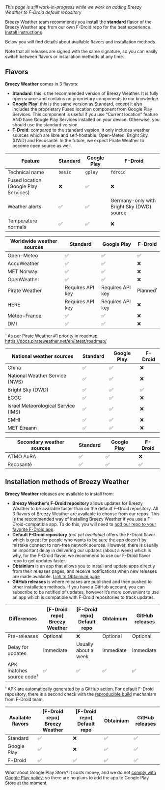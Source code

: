 *This page is still work-in-progress while we work on adding Breezy Weather to F-Droid default repository*

Breezy Weather team recommends you install the **standard** flavor of the Breezy Weather app from our own F-Droid repo for the best experience. [Install instructions](https://github.com/breezy-weather/fdroid-repo/blob/main/README.md)

Below you will find details about available flavors and installation methods.

Note that all releases are signed with the same signature, so you can easily switch between flavors or installation methods at any time.


## Flavors

**Breezy Weather** comes in 3 flavors:
- **Standard**: this is the recommended version of Breezy Weather. It is fully open source and contains no proprietary components to our knowledge.
- **Google Play**: this is the same version as Standard, except it also includes the proprietary Fused location component from Google Play Services. This component is useful if you use “Current location” feature AND have Google Play Services installed on your device. Otherwise, you should use the standard version.
- **F-Droid**: compared to the standard version, it only includes weather sources which are libre and self-hostable: Open-Meteo, Bright Sky (DWD) and Recosanté. In the future, we expect Pirate Weather to become open source as well.

| Feature                               | Standard | Google Play | F-Droid                                   |
|---------------------------------------|----------|-------------|-------------------------------------------|
| Technical name                        | `basic`  | `gplay`     | `fdroid`                                  |
| Fused location (Google Play Services) | ❌        | ✅           | ❌                                         |
| Weather alerts                        | ✅        | ✅           | Germany-only with Bright Sky (DWD) source |
| Temperature normals                   | ✅        | ✅           | ❌                                         |

| Worldwide weather sources | Standard         | Google Play      | F-Droid  |
|---------------------------|------------------|------------------|----------|
| Open-Meteo                | ✅                | ✅                | ✅        |
| AccuWeather               | ✅                | ✅                | ❌        |
| MET Norway                | ✅                | ✅                | ❌        |
| OpenWeather               | ✅                | ✅                | ❌        |
| Pirate Weather            | Requires API key | Requires API key | Planned¹ |
| HERE                      | Requires API key | Requires API key | ❌        |
| Météo-France              | ✅                | ✅                | ❌        |
| DMI                       | ✅                | ✅                | ❌        |

¹ As per Pirate Weather #1 priority in roadmap: https://docs.pirateweather.net/en/latest/roadmap/

| National weather sources            | Standard         | Google Play      | F-Droid  |
|-------------------------------------|------------------|------------------|----------|
| China                               | ✅                | ✅                | ❌        |
| National Weather Service (NWS)      | ✅                | ✅                | ❌        |
| Bright Sky (DWD)                    | ✅                | ✅                | ✅        |
| ECCC                                | ✅                | ✅                | ❌        |
| Israel Meteorological Service (IMS) | ✅                | ✅                | ❌        |
| SMHI                                | ✅                | ✅                | ❌        |
| MET Éireann                         | ✅                | ✅                | ❌        |

| Secondary weather sources | Standard         | Google Play      | F-Droid  |
|---------------------------|------------------|------------------|----------|
| ATMO AuRA                 | ✅                | ✅                | ❌        |
| Recosanté                 | ✅                | ✅                | ✅        |


## Installation methods of Breezy Weather

**Breezy Weather** releases are available to install from:
- **Breezy Weather’s F-Droid repository** allows updates for Breezy Weather to be available faster than on the default F-Droid repository. All 3 flavors of Breezy Weather are available to choose from our repos. This is the recommended way of installing Breezy Weather if you use a F-Droid-compatible app. To do this, you will need to [add our repo to your favorite F-Droid app](https://github.com/breezy-weather/fdroid-repo/blob/main/README.md).
- **Default F-Droid repository** *(not yet available)* offers the F-Droid flavor which is great for people who wants to be sure the app doesn’t by mistake connect to non-free network sources. However, there is usually an important delay in delivering our updates (about a week) which is why, for the F-Droid flavor, we recommend to use our F-Droid flavor repo to get updates faster.
- **Obtainium** is an app that allows you to install and update apps directly from their releases pages, and receive notifications when new releases are made available. [Link to Obtainium page](https://github.com/ImranR98/Obtainium/blob/main/README.md)
- **GitHub releases** is where releases are published and then pushed to other installation methods. If you have a GitHub account, you can subscribe to be notified of updates, however it’s more convenient to use an app which is compatible with F-Droid repositories to track updates.

| Differences              | [F-Droid repo] Breezy Weather | [F-Droid repo] Default repo | Obtainium | GitHub releases |
|--------------------------|-------------------------------|-----------------------------|-----------|-----------------|
| Pre-releases             | Optional                      | ❌                           | Optional  | Optional        |
| Delay for updates        | Immediate                     | Usually about a week        | Immediate | Immediate       |
| APK matches source code¹ | ✅                             | ✅                           | ✅         | ✅               |

¹ APK are automatically generated by a [GitHub action](https://github.com/breezy-weather/breezy-weather/blob/main/.github/workflows/push.yml). For default F-Droid repository, there is a second check with the [reproducible build](https://f-droid.org/en/docs/Reproducible_Builds/) mechanism from F-Droid team.

| Available flavors | [F-Droid repo] Breezy Weather | [F-Droid repo] Default repo | Obtainium | GitHub releases |
|-------------------|-------------------------------|-----------------------------|-----------|-----------------|
| Standard          | ✅                             | ❌                           | ✅         | ✅               |
| Google Play       | ✅                             | ❌                           | ✅         | ✅               |
| F-Droid           | ✅                             | ✅                           | ✅         | ✅               |

What about Google Play Store? It costs money, and we do not [comply with Google Play policy](https://github.com/breezy-weather/breezy-weather/issues/31), so there are no plans to add the app to Google Play Store at the moment.
